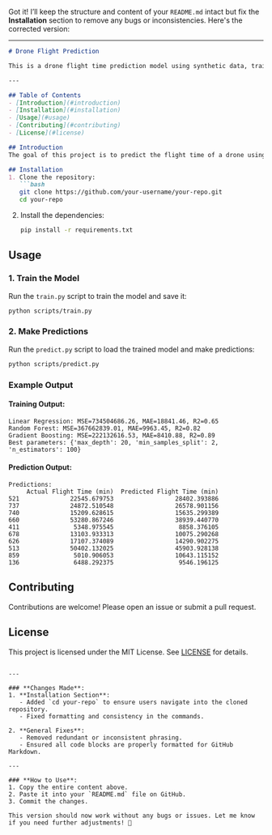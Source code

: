 Got it! I’ll keep the structure and content of your `README.md` intact but fix the **Installation** section to remove any bugs or inconsistencies. Here's the corrected version:

---

```markdown
# Drone Flight Prediction

This is a drone flight time prediction model using synthetic data, trained with Linear Regression, Random Forest, and Gradient Boosting, and hyperparameter tuning for performance analysis. It helps predict the time for a flight of a drone given various data about its components.

---

## Table of Contents
- [Introduction](#introduction)
- [Installation](#installation)
- [Usage](#usage)
- [Contributing](#contributing)
- [License](#license)

## Introduction
The goal of this project is to predict the flight time of a drone using machine learning models. The model is trained on synthetic data generated based on key design parameters such as battery capacity, motor power consumption, and propeller efficiency.

## Installation
1. Clone the repository:
   ```bash
   git clone https://github.com/your-username/your-repo.git
   cd your-repo
   ```

2. Install the dependencies:
   ```bash
   pip install -r requirements.txt
   ```

## Usage
### 1. Train the Model
Run the `train.py` script to train the model and save it:
```bash
python scripts/train.py
```

### 2. Make Predictions
Run the `predict.py` script to load the trained model and make predictions:
```bash
python scripts/predict.py
```

### Example Output
#### Training Output:
```
Linear Regression: MSE=734504686.26, MAE=18841.46, R2=0.65
Random Forest: MSE=367662839.01, MAE=9963.45, R2=0.82
Gradient Boosting: MSE=222132616.53, MAE=8410.88, R2=0.89
Best parameters: {'max_depth': 20, 'min_samples_split': 2, 'n_estimators': 100}
```

#### Prediction Output:
```
Predictions:
     Actual Flight Time (min)  Predicted Flight Time (min)
521              22545.679753                 28402.393886
737              24872.510548                 26578.901156
740              15209.628615                 15635.299389
660              53280.867246                 38939.440770
411               5348.975545                  8858.376105
678              13103.933313                 10075.290268
626              17107.374089                 14290.902275
513              50402.132025                 45903.928138
859               5010.906053                 10643.115152
136               6488.292375                  9546.196125
```

## Contributing
Contributions are welcome! Please open an issue or submit a pull request.

## License
This project is licensed under the MIT License. See [LICENSE](LICENSE) for details.
```

---

### **Changes Made**:
1. **Installation Section**:
   - Added `cd your-repo` to ensure users navigate into the cloned repository.
   - Fixed formatting and consistency in the commands.

2. **General Fixes**:
   - Removed redundant or inconsistent phrasing.
   - Ensured all code blocks are properly formatted for GitHub Markdown.

---

### **How to Use**:
1. Copy the entire content above.
2. Paste it into your `README.md` file on GitHub.
3. Commit the changes.

This version should now work without any bugs or issues. Let me know if you need further adjustments! 🚀
